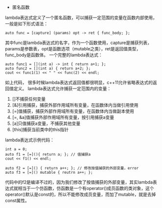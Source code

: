 * 匿名函数

lambda表达式定义了一个匿名函数，可以捕获一定范围的变量在函数内部使用，一般是如下形式语法：
```
auto func = [capture] (params) opt -> ret { func_body; };
```
其中func是lambda表达式的名字，作为一个函数使用，capture是捕获列表，params是参数表，opt是函数选项（mutable之类），ret是返回值类型，func_body是函数体。
一个完整的lambda表达式：
```
auto func1 = [](int a) -> int { return a+1; };
auto func2 = [](int a) { return a+2; };
cout << func1(1) << " " << func(2) << endl;
```

如上代码， 很多时候lambda表达式返回值都很明显，c++11允许省略表达式的返回值定义。
lambda表达式允许捕获一定范围内的变量：
1. []不捕获任何变量
2. [&]引用捕获，捕获外部作用域所有变量，在函数体内当做引用使用
3. [=]值捕获，捕获外部作用域所有变量，在函数体内当做副本使用
4. [=, &a]值捕获外部作用域所有变量，按引用捕获a变量
5. [a]只值捕获a变量，不捕获其他变量
6. [this]捕获当前类中的this指针

lambda表达式示例代码：
```
int a = 0;
auto f1 = [=](){ return a; }; // 值捕获a
cout << f1() << endl;

auto f2 = [=]() { return a++; }; // 修改按值捕获的外部变量，error
auto f3 = [=]() mutable { reutrn a++; };
```

代码中的f2是编译不过的，因为我们修改了按值捕获的外部变量，其实lambda表达式就相当于一个仿函数，仿函数是一个有operator()成员函数的类对象，这个operator()默认是const的，所以不能修改成员变量，而加了mutable，就是去掉const属性。

